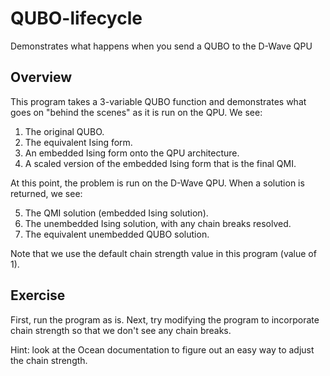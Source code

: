 # QUBO-lifecycle
Demonstrates what happens when you send a QUBO to the D-Wave QPU

## Overview

This program takes a 3-variable QUBO function and demonstrates what goes on "behind the scenes" as it is run on the QPU.  We see:

1. The original QUBO.
2. The equivalent Ising form.
3. An embedded Ising form onto the QPU architecture.
4. A scaled version of the embedded Ising form that is the final QMI.

At this point, the problem is run on the D-Wave QPU.  When a solution is returned, we see:

5. The QMI solution (embedded Ising solution).
6. The unembedded Ising solution, with any chain breaks resolved.
7. The equivalent unembedded QUBO solution.

Note that we use the default chain strength value in this program (value of 1).  

## Exercise

First, run the program as is.  Next, try modifying the program to incorporate chain strength so that we don't see any chain breaks.  

Hint: look at the Ocean documentation to figure out an easy way to adjust the chain strength.